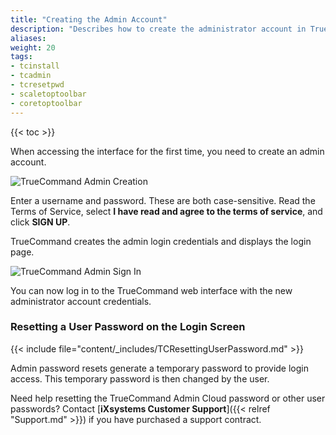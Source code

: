 ```yaml
---
title: "Creating the Admin Account"
description: "Describes how to create the administrator account in TrueCommand."
aliases:
weight: 20
tags:
- tcinstall
- tcadmin
- tcresetpwd
- scaletoptoolbar
- coretoptoolbar
---
```

{{< toc >}}

When accessing the interface for the first time, you need to create an admin account. 

![TrueCommand Admin Creation](/images/TrueCommand/Users/FirstLogin.png "TrueCommand Admin Creation")

Enter a username and password. These are both case-sensitive.
Read the Terms of Service, select **I have read and agree to the terms of service**, and click **SIGN UP**.

TrueCommand creates the admin login credentials and displays the login page.

![TrueCommand Admin Sign In](/images/TrueCommand/Users/LoginAdmin.png "TrueCommand Admin Sign In")

You can now log in to the TrueCommand web interface with the new administrator account credentials.

### Resetting a User Password on the Login Screen

{{< include file="content/_includes/TCResettingUserPassword.md" >}}

Admin password resets generate a temporary password to provide login access.
This temporary password is then changed by the user.

Need help resetting the TrueCommand Admin Cloud password or other user passwords?
Contact [**iXsystems Customer Support**]({{< relref "Support.md" >}}) if you have purchased a support contract.
